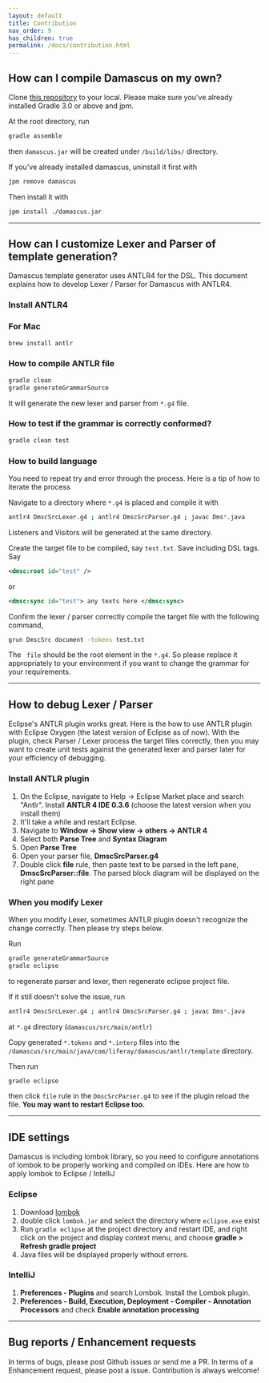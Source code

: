 ```yaml
---
layout: default
title: Contribution
nav_order: 9
has_children: true
permalink: /docs/contribution.html
---
```

## How can I compile Damascus on my own?
Clone [this repository](https://github.com/yasuflatland-lf/damascus) to your local. Please make sure you've already installed Gradle 3.0 or above and jpm.

At the root directory, run 

```bash
gradle assemble
```

then ```damascus.jar``` will be created under ```/build/libs/``` directory.

If you've already installed damascus, uninstall it first with 

```bash
jpm remove damascus
```

Then install it with 

```bash
jpm install ./damascus.jar
```

---

## How can I customize Lexer and Parser of template generation?
Damascus template generator uses ANTLR4 for the DSL. This document explains how to develop Lexer / Parser for Damascus with ANTLR4.

### Install ANTLR4

### For Mac

```bash
brew install antlr
```

### How to compile ANTLR file

```bash
gradle clean
gradle generateGrammarSource
```

It will generate the new lexer and parser from ```*.g4``` file.

### How to test if the grammar is correctly conformed?

```bash
gradle clean test
```

### How to build language

You need to repeat try and error through the process. Here is a tip of how to iterate the process

Navigate to a directory where ```*.g4``` is placed and compile it with 

```bash
antlr4 DmscSrcLexer.g4 ; antlr4 DmscSrcParser.g4 ; javac Dms*.java
```

Listeners and Visitors will be generated at the same directory.

Create the target file to be compiled, say ```test.txt```. Save including DSL tags. Say 

```xml
<dmsc:root id="test" />
```

 or 
 
 ```xml
 <dmsc:sync id="test"> any texts here </dmsc:sync>
 ```

Confirm the lexer / parser correctly compile the target file with the following command, 

```bash
grun DmscSrc document -tokens test.txt
```

The ``` file``` should be the root element in the ```*.g4```. So please replace it appropriately to your environment if you want to change the grammar for your requirements.

---

## How to debug Lexer / Parser

Eclipse's ANTLR plugin works great. Here is the how to use ANTLR plugin with Eclipse Oxygen (the latest version of Eclipse as of now). With the plugin, check Parser / Lexer process the target files correctly, then you may want to create unit tests against the generated lexer and parser later for your efficiency of debugging.

### Install ANTLR plugin

1. On the Eclipse, navigate to Help -> Eclipse Market place and search "Antlr". Install **ANTLR 4 IDE 0.3.6** (choose the latest version when you install them)
2. It'll take a while and restart Eclipse.
3. Navigate to **Window -> Show view -> others -> ANTLR 4**
4. Select both **Parse Tree** and **Syntax Diagram**
5. Open **Parse Tree**
6. Open your parser file, **DmscSrcParser.g4**
7. Double click **file** rule, then paste text to be parsed in the left pane, **DmscSrcParser::file**. The parsed block diagram will be displayed on the right pane

### When you modify Lexer
When you modify Lexer, sometimes ANTLR plugin doesn't recognize the change correctly. Then please try steps below.

Run 
```bash
gradle generateGrammarSource
gradle eclipse
```
to regenerate parser and lexer, then regenerate eclipse project file.

If it still doesn't solve the issue, run 
```bash
antlr4 DmscSrcLexer.g4 ; antlr4 DmscSrcParser.g4 ; javac Dms*.java
```
at ```*.g4``` directory (```damascus/src/main/antlr```) 

Copy generated ```*.tokens``` and ```*.interp``` files into the ```/damascus/src/main/java/com/liferay/damascus/antlr/template``` directory.

Then run 
```bash
gradle eclipse
```

then click ```file``` rule in the ```DmscSrcParser.g4``` to see if the plugin reload the file. **You may want to restart Eclipse too.**

---

## IDE settings

Damascus is including lombok library, so you need to configure annotations of lombok to be properly working and compiled on IDEs. Here are how to apply lombok to Eclipse / IntelliJ

### Eclipse

1. Download [lombok](https://projectlombok.org/download)
2. double click ```lombok.jar``` and select the directory where ```eclipse.exe``` exist
3. Run ```gradle eclipse``` at the project directory and restart IDE, and right click on the project and display context menu, and choose **gradle > Refresh gradle project**
4. Java files will be displayed properly without errors.

### IntelliJ
1. **Preferences - Plugins** and search Lombok. Install the Lombok plugin.
2. **Preferences - Build, Execution, Deployment - Compiler - Annotation Processors** and check **Enable annotation processing**

---

## Bug reports / Enhancement requests

In terms of bugs, please post Github issues or send me a PR. In terms of a Enhancement request, please post a issue. Contribution is always welcome!

